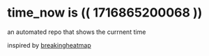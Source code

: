 # time_now is (( 1716865200068 ))

an automated repo that shows the currnent time

inspired by [breakingheatmap](https://github.com/breakingheatmap/breakingheatmap)